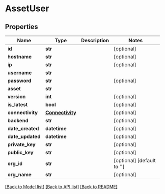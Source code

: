 # AssetUser

## Properties
Name | Type | Description | Notes
------------ | ------------- | ------------- | -------------
**id** | **str** |  | [optional] 
**hostname** | **str** |  | [optional] 
**ip** | **str** |  | [optional] 
**username** | **str** |  | 
**password** | **str** |  | [optional] 
**asset** | **str** |  | 
**version** | **int** |  | [optional] 
**is_latest** | **bool** |  | [optional] 
**connectivity** | [**Connectivity**](Connectivity.md) |  | [optional] 
**backend** | **str** |  | [optional] 
**date_created** | **datetime** |  | [optional] 
**date_updated** | **datetime** |  | [optional] 
**private_key** | **str** |  | [optional] 
**public_key** | **str** |  | [optional] 
**org_id** | **str** |  | [optional] [default to '']
**org_name** | **str** |  | [optional] 

[[Back to Model list]](../README.md#documentation-for-models) [[Back to API list]](../README.md#documentation-for-api-endpoints) [[Back to README]](../README.md)


